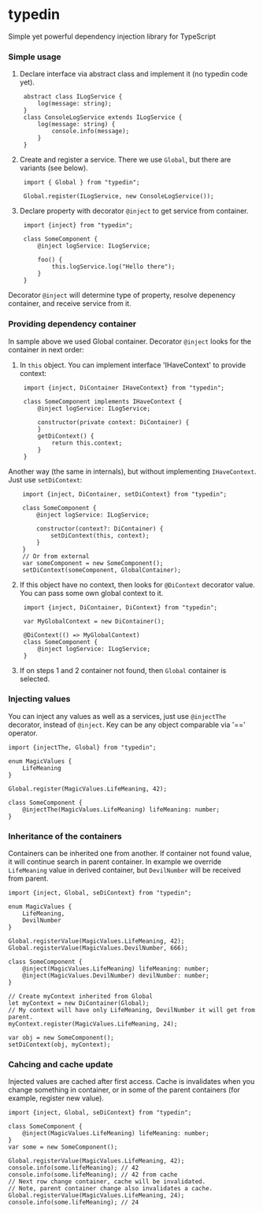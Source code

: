 # typedin
Simple yet powerful dependency injection library for TypeScript


### Simple usage

1) Declare interface via abstract class and implement it (no typedin code yet).

        abstract class ILogService {
            log(message: string);
        }
        class ConsoleLogService extends ILogService {
            log(message: string) {
                console.info(message);
            }
        }

2) Create and register a service. There we use `Global`, but there are variants (see below).

        import { Global } from "typedin";

        Global.register(ILogService, new ConsoleLogService());

3) Declare property with decorator `@inject` to get service from container. 

        import {inject} from "typedin";

        class SomeComponent {
            @inject logService: ILogService;

		    foo() {
			    this.logService.log("Hello there");
		    }
        }

Decorator `@inject` will determine type of property, resolve depenency container, and receive service from it.


### Providing dependency container

In sample above we used Global container. Decorator `@inject` looks for the container in next order:

1. In `this` object. You can implement interface 'IHaveContext' to provide context:

        import {inject, DiContainer IHaveContext} from "typedin";

        class SomeComponent implements IHaveContext {  
            @inject logService: ILogService;
      
            constructor(private context: DiContainer) {
            }        
            getDiContext() {
                return this.context;
            }
        }

Another way (the same in internals), but without implementing `IHaveContext`. Just use `setDiContext`:

        import {inject, DiContainer, setDiContext} from "typedin";

        class SomeComponent {
            @inject logService: ILogService;
  
            constructor(context?: DiContainer) {
                setDiContext(this, context);
            }
        }
        // Or from external
        var someComponent = new SomeComponent();
        setDiContext(someComponent, GlobalContainer);

2. If this object have no context, then looks for `@DiContext` decorator value. You can pass some own global context to it.
    
        import {inject, DiContainer, DiContext} from "typedin";

        var MyGlobalContext = new DiContainer();

        @DiContext(() => MyGlobalContext)
        class SomeComponent {
            @inject logService: ILogService;
        }

3. If on steps 1 and 2 container not found, then `Global` container is selected.


### Injecting values

You can inject any values as well as a services, just use `@injectThe` decorator, instead of `@inject`. Key can be any object comparable via '==' operator. 

    import {injectThe, Global} from "typedin";

    enum MagicValues {
        LifeMeaning
    }

    Global.register(MagicValues.LifeMeaning, 42);
    
    class SomeComponent {
        @injectThe(MagicValues.LifeMeaning) lifeMeaning: number;
    }


### Inheritance of the containers

Containers can be inherited one from another. If container not found value, it will continue search in parent container. In example we override `LifeMeaning` value in derived container, but `DevilNumber` will be received from parent.


    import {inject, Global, seDiContext} from "typedin";

    enum MagicValues {
        LifeMeaning,
        DevilNumber
    }

    Global.registerValue(MagicValues.LifeMeaning, 42);
    Global.registerValue(MagicValues.DevilNumber, 666);
    
    class SomeComponent {
        @inject(MagicValues.LifeMeaning) lifeMeaning: number;
        @inject(MagicValues.DevilNumber) devilNumber: number;
    }

    // Create myContext inherited from Global
    let myContext = new DiContainer(Global);
    // My context will have only LifeMeaning, DevilNumber it will get from parent.
    myContext.register(MagicValues.LifeMeaning, 24);
    
    var obj = new SomeComponent();
    setDiContext(obj, myContext);


### Cahcing and cache update

Injected values are cached after first access. Cache is invalidates when you change something in container, or in some of the parent containers (for example, register new value).

    import {inject, Global, seDiContext} from "typedin";

    class SomeComponent {
        @inject(MagicValues.LifeMeaning) lifeMeaning: number;
    }
    var some = new SomeComponent();
    
    Global.registerValue(MagicValues.LifeMeaning, 42);
    console.info(some.lifeMeaning); // 42
    console.info(some.lifeMeaning); // 42 from cache
    // Next row change container, cache will be invalidated. 
    // Note, parent container change also invalidates a cache.
    Global.registerValue(MagicValues.LifeMeaning, 24); 
    console.info(some.lifeMeaning); // 24